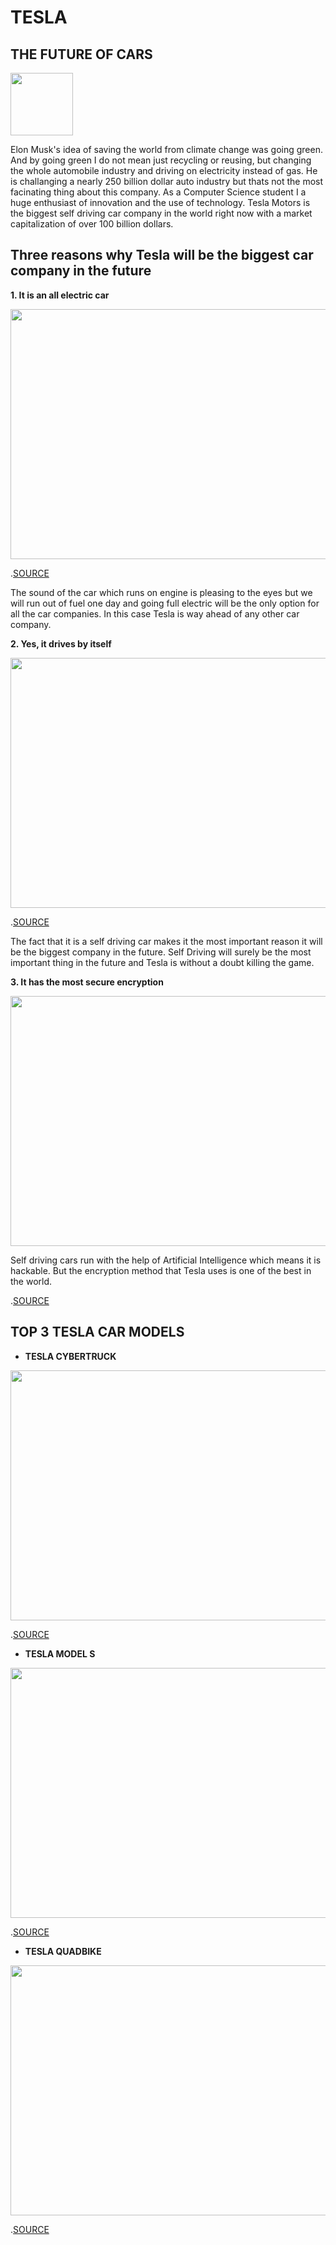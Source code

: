 # TESLA      
## THE FUTURE OF CARS

<img src= "https://www.tesla.com/sites/default/files/images/tesla_logo.jpg" height="100" width="100">



Elon Musk's idea of saving the world from climate change was going green. And by going green I do not mean just recycling or reusing, but changing the whole automobile industry and driving on electricity instead of gas. He is challanging a nearly 250 billion dollar auto industry but thats not the most facinating thing about this company. As a Computer Science student I a huge enthusiast of innovation and the use of technology. Tesla Motors is the biggest self driving car company in the world right now with a market capitalization of over 100 billion dollars. 

## Three reasons why Tesla will be the biggest car company in the future

**1. It is an all electric car**

<img src= "https://media.wired.com/photos/5d856d26e0e34e00092662b7/master/w_2560%2Cc_limit/Transpo-Tesla_19256007023034-c.jpg" height="400" width="600">

.[SOURCE](https://media.wired.com/photos/5d856d26e0e34e00092662b7/master/w_2560%2Cc_limit/Transpo-Tesla_19256007023034-c.jpg)

The sound of the car which runs on engine is pleasing to the eyes but we will run out of fuel one day and going full electric will be the only option for all the car companies. In this case Tesla is way ahead of any other car company. 

**2. Yes, it drives by itself**


<img src= "https://cnet4.cbsistatic.com/img/CKUQHSVJAVTl5aK3aIChuiTYkH4=/940x0/2019/09/30/ceb4d8b5-927b-4e2a-a1be-35076107d4da/tesla.jpg" height="400" width="600">

.[SOURCE](ttps://cnet4.cbsistatic.com/img/CKUQHSVJAVTl5aK3aIChuiTYkH4=/940x0/2019/09/30/ceb4d8b5-927b-4e2a-a1be-35076107d4da/tesla.jpg)


The fact that it is a self driving car makes it the most important reason it will be the biggest company in the future. Self Driving will surely be the most important thing in the future and Tesla is without a doubt killing the game. 

**3. It has the most secure encryption**

<img src= "https://hexus.net/media/uploaded/2018/9/cdb3a881-cb71-4b81-8e93-b0ed2c5bf018.jpg" height="400" width="600">

Self driving cars run with the help of Artificial Intelligence which means it is hackable. But the encryption method that Tesla uses is one of the best in the world. 

.[SOURCE](https://hexus.net/media/uploaded/2018/9/cdb3a881-cb71-4b81-8e93-b0ed2c5bf018.jpg)

## TOP 3 TESLA CAR MODELS 

- **TESLA CYBERTRUCK**

<img src= "https://i.insider.com/5dd7f73efd9db269c1036f38?width=1100&format=jpeg&auto=webp" height="400" width="600">

.[SOURCE](https://i.insider.com/5dd7f73efd9db269c1036f38?width=1100&format=jpeg&auto=webp)


- **TESLA MODEL S**

<img src= "https://s.aolcdn.com/dims-global/dims3/GLOB/legacy_thumbnail/640x400/quality/80/https://s.aolcdn.com/commerce/autodata/images/USC70TSC024B021001.jpg"
 height="400" width="600">
 
.[SOURCE](https://s.aolcdn.com/dims-global/dims3/GLOB/legacy_thumbnail/640x400/quality/80/https://s.aolcdn.com/commerce/autodata/images/USC70TSC024B021001.jpg)

- **TESLA QUADBIKE**

<img src= "https://netrinoimages.s3.eu-west-2.amazonaws.com/2017/08/17/464255/265088/tesla_cyberquad_2019_3d_model_c4d_max_obj_fbx_ma_lwo_3ds_3dm_stl_2783818_o.png"
 height="400" width="600">
 
 .[SOURCE](https://netrinoimages.s3.eu-west-2.amazonaws.com/2017/08/17/464255/265088/tesla_cyberquad_2019_3d_model_c4d_max_obj_fbx_ma_lwo_3ds_3dm_stl_2783818_o.png)
 
 







  


